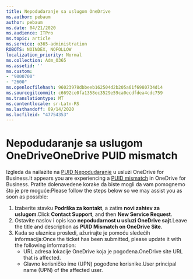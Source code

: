 ```yaml
---
title: Nepodudaranje sa uslugom OneDrive
ms.author: pebaum
author: pebaum
ms.date: 04/21/2020
ms.audience: ITPro
ms.topic: article
ms.service: o365-administration
ROBOTS: NOINDEX, NOFOLLOW
localization_priority: Normal
ms.collection: Adm_O365
ms.assetid: ''
ms.custom:
- "9000700"
- "2600"
ms.openlocfilehash: 96023978dbbeeb162504d2b205a61f6980734d14
ms.sourcegitcommit: c6692ce0fa1358ec3529e59ca0ecdfdea4cdc759
ms.translationtype: MT
ms.contentlocale: sr-Latn-RS
ms.lasthandoff: 09/14/2020
ms.locfileid: "47754353"
---
```

# <a name="onedrive-puid-mismatch"></a><span data-ttu-id="7cc4d-102">Nepodudaranje sa uslugom OneDrive</span><span class="sxs-lookup"><span data-stu-id="7cc4d-102">OneDrive PUID mismatch</span></span>
<span data-ttu-id="7cc4d-103">Izgleda da nailazite na [PUID Nepodudaranje](https://docs.microsoft.com/sharepoint/support/administration/access-denied-or-need-permission-error-sharepoint-online-or-onedrive-for-business#when-accessing-a-onedrive-site) u usluzi OneDrive for Business.</span><span class="sxs-lookup"><span data-stu-id="7cc4d-103">It appears you are experiencing a [PUID mismatch](https://docs.microsoft.com/sharepoint/support/administration/access-denied-or-need-permission-error-sharepoint-online-or-onedrive-for-business#when-accessing-a-onedrive-site) in OneDrive for Business.</span></span> <span data-ttu-id="7cc4d-104">Pratite dolenavedene korake da biste mogli da vam pomognemo što je pre moguće:</span><span class="sxs-lookup"><span data-stu-id="7cc4d-104">Please follow the steps below so we may assist you as soon as possible:</span></span>

1. <span data-ttu-id="7cc4d-105">Izaberite stavku **Podrška za kontakt**, a zatim **novi zahtev za uslugom**.</span><span class="sxs-lookup"><span data-stu-id="7cc4d-105">Click **Contact Support**, and then **New Service Request**.</span></span>
2. <span data-ttu-id="7cc4d-106">Ostavite naslov i opis kao **nepodudarnost u usluzi OneDrive sajt**.</span><span class="sxs-lookup"><span data-stu-id="7cc4d-106">Leave the title and description as **PUID Mismatch on OneDrive Site**.</span></span>
3. <span data-ttu-id="7cc4d-107">Kada se ulaznica prosledi, ažurirajte je pomoću sledećih informacija:</span><span class="sxs-lookup"><span data-stu-id="7cc4d-107">Once the ticket has been submitted, please update it with the following information:</span></span>
    - <span data-ttu-id="7cc4d-108">URL adresa lokacije OneDrive koja je pogođena.</span><span class="sxs-lookup"><span data-stu-id="7cc4d-108">OneDrive site URL that is affected.</span></span>
    - <span data-ttu-id="7cc4d-109">Glavno korisničko ime (UPN) pogođene korisnike.</span><span class="sxs-lookup"><span data-stu-id="7cc4d-109">User principal name (UPN) of the affected user.</span></span>



